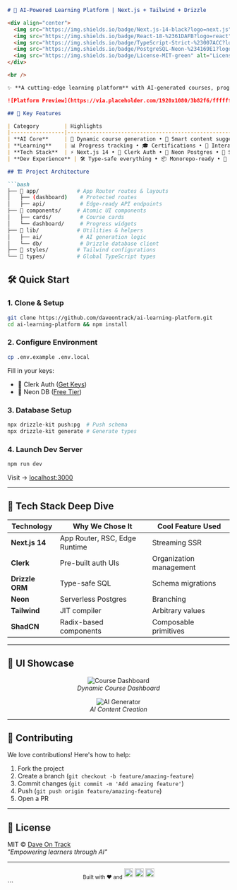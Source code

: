 

```markdown
# 🚀 AI-Powered Learning Platform | Next.js + Tailwind + Drizzle

<div align="center">
  <img src="https://img.shields.io/badge/Next.js-14-black?logo=next.js" alt="Next.js">
  <img src="https://img.shields.io/badge/React-18-%2361DAFB?logo=react" alt="React">
  <img src="https://img.shields.io/badge/TypeScript-Strict-%23007ACC?logo=typescript" alt="TypeScript">
  <img src="https://img.shields.io/badge/PostgreSQL-Neon-%234169E1?logo=postgresql" alt="PostgreSQL">
  <img src="https://img.shields.io/badge/License-MIT-green" alt="License">
</div>

<br />

✨ **A cutting-edge learning platform** with AI-generated courses, progress tracking, and beautiful UI. Built for the modern web.

![Platform Preview](https://via.placeholder.com/1920x1080/3b82f6/ffffff?text=AI+Learning+Platform+Showcase) *(Replace with actual screenshot)*

## 🌟 Key Features

| Category        | Highlights                                                                 |
|-----------------|----------------------------------------------------------------------------|
| **AI Core**     | 🧠 Dynamic course generation • 📝 Smart content suggestions                |
| **Learning**    | 📊 Progress tracking • 🎓 Certifications • 🎥 Interactive video lessons   |
| **Tech Stack**  | ⚡ Next.js 14 • 🔐 Clerk Auth • 🐘 Neon Postgres • 🎨 ShadCN UI           |
| **Dev Experience** | 🛠️ Type-safe everything • 📦 Monorepo-ready • 🔄 CI/CD Optimized       |

## 🏗️ Project Architecture

```bash
├── 📁 app/            # App Router routes & layouts
│   ├── (dashboard)    # Protected routes
│   ├── api/           # Edge-ready API endpoints
├── 📁 components/     # Atomic UI components
│   ├── cards/         # Course cards
│   └── dashboard/     # Progress widgets
├── 📁 lib/            # Utilities & helpers
│   ├── ai/            # AI generation logic
│   └── db/            # Drizzle database client
├── 📁 styles/         # Tailwind configurations
└── 📁 types/          # Global TypeScript types
```

## 🛠️ Quick Start

### 1. Clone & Setup

```bash
git clone https://github.com/daveontrack/ai-learning-platform.git
cd ai-learning-platform && npm install
```

### 2. Configure Environment

```bash
cp .env.example .env.local
```

Fill in your keys:
- 🔑 Clerk Auth ([Get Keys](https://dashboard.clerk.com))
- 🐘 Neon DB ([Free Tier](https://neon.tech))

### 3. Database Setup

```bash
npx drizzle-kit push:pg  # Push schema
npx drizzle-kit generate # Generate types
```

### 4. Launch Dev Server

```bash
npm run dev
```

Visit → [localhost:3000](http://localhost:3000)

---

## 🧩 Tech Stack Deep Dive

| Technology       | Why We Chose It                          | Cool Feature Used             |
|------------------|------------------------------------------|--------------------------------|
| **Next.js 14**   | App Router, RSC, Edge Runtime            | Streaming SSR                  |
| **Clerk**        | Pre-built auth UIs                       | Organization management        |
| **Drizzle ORM**  | Type-safe SQL                            | Schema migrations              |
| **Neon**         | Serverless Postgres                      | Branching                      |
| **Tailwind**     | JIT compiler                             | Arbitrary values               |
| **ShadCN**       | Radix-based components                   | Composable primitives          |

---

## 🎨 UI Showcase

<div align="center">

![Course Dashboard](https://via.placeholder.com/600x400/3b82f6/ffffff?text=Dashboard+Preview)  
*Dynamic Course Dashboard*

![AI Generator](https://via.placeholder.com/600x400/10b981/ffffff?text=AI+Content+Generator)  
*AI Content Creation*

</div>

---

## 🤝 Contributing

We love contributions! Here's how to help:

1. Fork the project
2. Create a branch (`git checkout -b feature/amazing-feature`)
3. Commit changes (`git commit -m 'Add amazing feature'`)
4. Push (`git push origin feature/amazing-feature`)
5. Open a PR

---

## 📜 License

MIT © [Dave On Track](https://github.com/daveontrack)  
*"Empowering learners through AI"*

---

<div align="center">
  <sub>Built with ❤️ and</sub>  
  <img src="https://img.shields.io/badge/-TypeScript-blue" height="20">
  <img src="https://img.shields.io/badge/-TailwindCSS-38B2AC" height="20">
  <img src="https://img.shields.io/badge/-Next.js-black" height="20">
</div>
```
